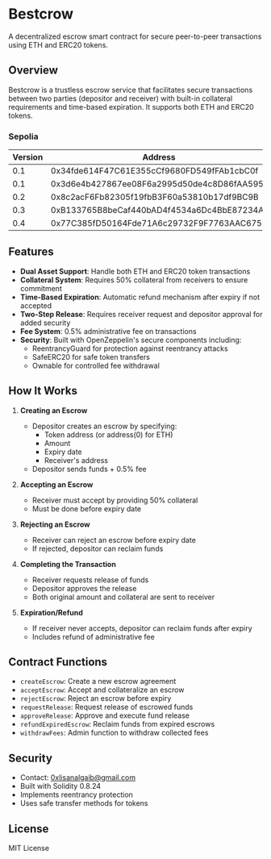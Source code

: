 # Bestcrow

A decentralized escrow smart contract for secure peer-to-peer transactions using ETH and ERC20 tokens.

## Overview

Bestcrow is a trustless escrow service that facilitates secure transactions between two parties (depositor and receiver) with built-in collateral requirements and time-based expiration. It supports both ETH and ERC20 tokens.


### Sepolia

| Version  | Address | Network |
| -------- | ------- | ------- |
| 0.1      | 0x34fde614F47C61E355cCf9680FD549fFAb1cbC0f    | Sepolia
| 0.1      | 0x3d6e4b427867ee08F6a2995d50de4c8D86fAA595    | Holesky
| 0.2      | 0x8c2acF6Fb82305f19fbB3F60a53810b17df9BC9B    | Holesky
| 0.3      | 0xB133765B8beCaf440bAD4f4534a6Dc4BbE87234A    | Holesky
| 0.4      | 0x77C385fD50164Fde71A6c29732F9F7763AAC6753    | Holesky


## Features

- **Dual Asset Support**: Handle both ETH and ERC20 token transactions
- **Collateral System**: Requires 50% collateral from receivers to ensure commitment
- **Time-Based Expiration**: Automatic refund mechanism after expiry if not accepted
- **Two-Step Release**: Requires receiver request and depositor approval for added security
- **Fee System**: 0.5% administrative fee on transactions
- **Security**: Built with OpenZeppelin's secure components including:
  - ReentrancyGuard for protection against reentrancy attacks
  - SafeERC20 for safe token transfers
  - Ownable for controlled fee withdrawal

## How It Works

1. **Creating an Escrow**
   - Depositor creates an escrow by specifying:
     - Token address (or address(0) for ETH)
     - Amount
     - Expiry date
     - Receiver's address
   - Depositor sends funds + 0.5% fee

2. **Accepting an Escrow**
   - Receiver must accept by providing 50% collateral
   - Must be done before expiry date

3. **Rejecting an Escrow**
   - Receiver can reject an escrow before expiry date
   - If rejected, depositor can reclaim funds

4. **Completing the Transaction**
   - Receiver requests release of funds
   - Depositor approves the release
   - Both original amount and collateral are sent to receiver

4. **Expiration/Refund**
   - If receiver never accepts, depositor can reclaim funds after expiry
   - Includes refund of administrative fee

## Contract Functions

- `createEscrow`: Create a new escrow agreement
- `acceptEscrow`: Accept and collateralize an escrow
- `rejectEscrow`: Reject an escrow before expiry
- `requestRelease`: Request release of escrowed funds
- `approveRelease`: Approve and execute fund release
- `refundExpiredEscrow`: Reclaim funds from expired escrows
- `withdrawFees`: Admin function to withdraw collected fees

## Security

- Contact: 0xlisanalgaib@gmail.com
- Built with Solidity 0.8.24
- Implements reentrancy protection
- Uses safe transfer methods for tokens

## License

MIT License
